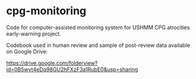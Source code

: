 cpg-monitoring
==============

Code for computer-assisted monitoring system for USHMM CPG atrocities early-warning project.

Codebook used in human review and sample of post-review data available on Google Drive:

https://drive.google.com/folderview?id=0B5wyt4eDq98GU2hFXzF3a1RubE0&usp=sharing
